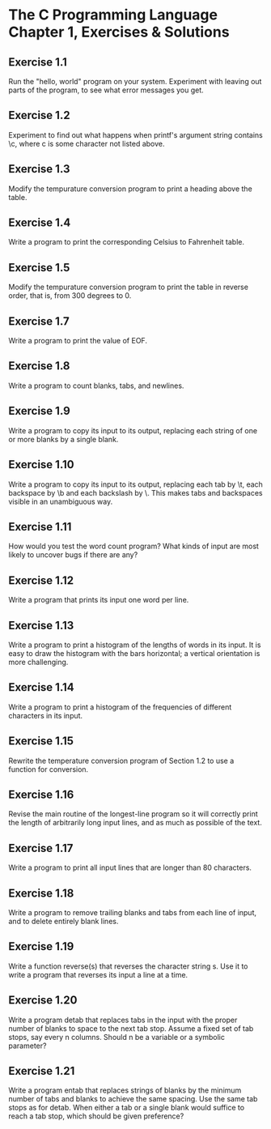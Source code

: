 # The C Programming Language Chapter 1, Exercises & Solutions

## Exercise 1.1

Run the "hello, world" program on your system.  Experiment with leaving out
parts of the program, to see what error messages you get.

## Exercise 1.2

Experiment to find out what happens when printf's argument string contains \c,
where c is some character not listed above.

## Exercise 1.3

Modify the tempurature conversion program to print a heading above the table.

## Exercise 1.4

Write a program to print the corresponding Celsius to Fahrenheit table.

## Exercise 1.5

Modify the tempurature conversion program to print the table in reverse order,
that is, from 300 degrees to 0.

## Exercise 1.7

Write a program to print the value of EOF.

## Exercise 1.8

Write a program to count blanks, tabs, and newlines.

## Exercise 1.9

Write a program to copy its input to its output, replacing each string of one
or more blanks by a single blank.

## Exercise 1.10

Write a program to copy its input to its output, replacing each tab by \t, each
backspace by \b and each backslash by \\.  This makes tabs and backspaces
visible in an unambiguous way.

## Exercise 1.11

How would you test the word count program?  What kinds of input are most likely
to uncover bugs if there are any?

## Exercise 1.12

Write a program that prints its input one word per line.

## Exercise 1.13

Write a program to print a histogram of the lengths of words in its input.  It
is easy to draw the histogram with the bars horizontal; a vertical orientation
is more challenging.

## Exercise 1.14

Write a program to print a histogram of the frequencies of different characters
in its input.

## Exercise 1.15

Rewrite the temperature conversion program of Section 1.2 to use a function for
conversion.

## Exercise 1.16

Revise the main routine of the longest-line program so it will correctly print
the length of arbitrarily long input lines, and as much as possible of the text.

## Exercise 1.17

Write a program to print all input lines that are longer than 80 characters.

## Exercise 1.18

Write a program to remove trailing blanks and tabs from each line of input, and
to delete entirely blank lines.

## Exercise 1.19

Write a function reverse(s) that reverses the character string s.  Use it to
write a program that reverses its input a line at a time.

## Exercise 1.20

Write a program detab that replaces tabs in the input with the proper number of
blanks to space to the next tab stop.  Assume a fixed set of tab stops, say
every n columns.  Should n be a variable or a symbolic parameter?

## Exercise 1.21

Write a program entab that replaces strings of blanks by the minimum number of
tabs and blanks to achieve the same spacing.  Use the same tab stops as for
detab.  When either a tab or a single blank would suffice to reach a tab stop,
which should be given preference?
